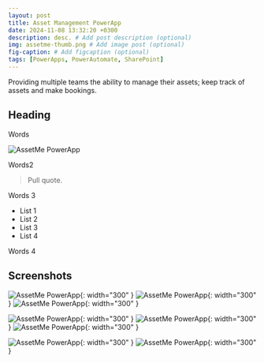 ```yaml
---
layout: post
title: Asset Management PowerApp
date: 2024-11-08 13:32:20 +0300
description: desc. # Add post description (optional)
img: assetme-thumb.png # Add image post (optional)
fig-caption: # Add figcaption (optional)
tags: [PowerApps, PowerAutomate, SharePoint]
---
```

Providing multiple teams the ability to manage their assets; keep track of assets and make bookings.

## Heading
Words

![AssetMe PowerApp]({{site.baseurl}}/assets/img/assetme-2.png)

Words2

>Pull quote.

Words 3

* List 1
* List 2
* List 3
* List 4

Words 4

## Screenshots

![AssetMe PowerApp]({{site.baseurl}}/assets/img/assetme-1.png){: width="300" }
![AssetMe PowerApp]({{site.baseurl}}/assets/img/assetme-2.png){: width="300" }
![AssetMe PowerApp]({{site.baseurl}}/assets/img/assetme-3.png){: width="300" }

![AssetMe PowerApp]({{site.baseurl}}/assets/img/assetme-4.png){: width="300" }
![AssetMe PowerApp]({{site.baseurl}}/assets/img/assetme-5.png){: width="300" }
![AssetMe PowerApp]({{site.baseurl}}/assets/img/assetme-6.png){: width="300" }

![AssetMe PowerApp]({{site.baseurl}}/assets/img/assetme-7.png){: width="300" }
![AssetMe PowerApp]({{site.baseurl}}/assets/img/assetme-8.png){: width="300" }

